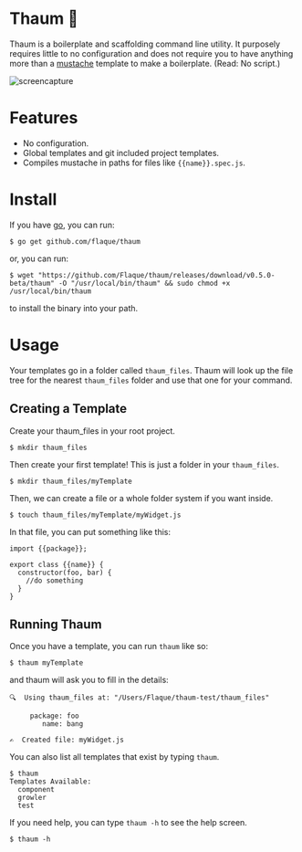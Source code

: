 # Thaum 🔮
Thaum is a boilerplate and scaffolding command line utility. It purposely requires little to no configuration and does not require you to have anything more than a [mustache](http://mustache.github.io/) template to make a boilerplate. (Read: No script.)

![screencapture](http://evanconrad.com/thaum.gif)

# Features
- No configuration.
- Global templates and git included project templates.
- Compiles mustache in paths for files like `{{name}}.spec.js`.

# Install

If you have [go](https://golang.org/), you can run:

```
$ go get github.com/flaque/thaum
```

or, you can run:

```
$ wget "https://github.com/Flaque/thaum/releases/download/v0.5.0-beta/thaum" -O "/usr/local/bin/thaum" && sudo chmod +x /usr/local/bin/thaum
```

to install the binary into your path.

# Usage

Your templates go in a folder called `thaum_files`. Thaum will look up the file
tree for the nearest `thaum_files` folder and use that one for your command.

## Creating a Template
Create your thaum_files in your root project.

```
$ mkdir thaum_files
```

Then create your first template! This is just a folder in your `thaum_files`.

```
$ mkdir thaum_files/myTemplate
```

Then, we can create a file or a whole folder system if you want inside.

```
$ touch thaum_files/myTemplate/myWidget.js
```

In that file, you can put something like this:

```
import {{package}};

export class {{name}} {
  constructor(foo, bar) {
    //do something
  }
}
```

## Running Thaum

Once you have a template, you can run `thaum` like so:

```
$ thaum myTemplate
```

and thaum will ask you to fill in the details:

```
🔍  Using thaum_files at: "/Users/Flaque/thaum-test/thaum_files"

     package: foo
        name: bang

✍️  Created file: myWidget.js
```

You can also list all templates that exist by typing `thaum`.

```
$ thaum
Templates Available:
  component
  growler
  test
```

If you need help, you can type `thaum -h` to see the help screen.

```
$ thaum -h
```
